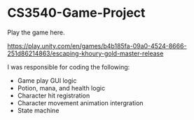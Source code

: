 # CS3540-Game-Project

Play the game here. 

https://play.unity.com/en/games/b4b185fa-09a0-4524-8666-251d86214863/escaping-khoury-gold-master-release

I was responsible for coding the following:

* Game play GUI logic
* Potion, mana, and health logic
* Character hit registration
* Character movement animation intergration
* State machine
